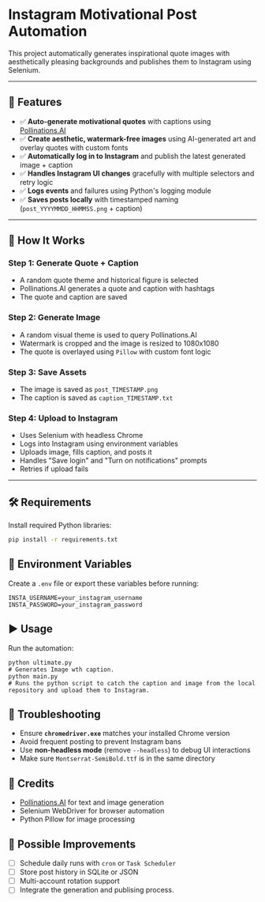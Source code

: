 # Instagram Motivational Post Automation

This project automatically generates inspirational quote images with aesthetically pleasing backgrounds and publishes them to Instagram using Selenium.

---

## 🚀 Features

- ✅ **Auto-generate motivational quotes** with captions using [Pollinations.AI](https://pollinations.ai/)
- ✅ **Create aesthetic, watermark-free images** using AI-generated art and overlay quotes with custom fonts
- ✅ **Automatically log in to Instagram** and publish the latest generated image + caption
- ✅ **Handles Instagram UI changes** gracefully with multiple selectors and retry logic
- ✅ **Logs events** and failures using Python's logging module
- ✅ **Saves posts locally** with timestamped naming (`post_YYYYMMDD_HHMMSS.png` + caption)

---

## 🧠 How It Works

### Step 1: Generate Quote + Caption

- A random quote theme and historical figure is selected
- Pollinations.AI generates a quote and caption with hashtags
- The quote and caption are saved

### Step 2: Generate Image

- A random visual theme is used to query Pollinations.AI
- Watermark is cropped and the image is resized to 1080x1080
- The quote is overlayed using `Pillow` with custom font logic

### Step 3: Save Assets

- The image is saved as `post_TIMESTAMP.png`
- The caption is saved as `caption_TIMESTAMP.txt`

### Step 4: Upload to Instagram

- Uses Selenium with headless Chrome
- Logs into Instagram using environment variables
- Uploads image, fills caption, and posts it
- Handles "Save login" and "Turn on notifications" prompts
- Retries if upload fails

---

## 🛠 Requirements

Install required Python libraries:

```bash
pip install -r requirements.txt
```

## 🔐 Environment Variables

Create a `.env` file or export these variables before running:

```
INSTA_USERNAME=your_instagram_username
INSTA_PASSWORD=your_instagram_password
```

## ▶️ Usage

Run the automation:

```
python ultimate.py
# Generates Image wth caption.
python main.py
# Runs the python script to catch the caption and image from the local repository and upload them to Instagram.
```

## 🧪 Troubleshooting

- Ensure **`chromedriver.exe`** matches your installed Chrome version
- Avoid frequent posting to prevent Instagram bans
- Use **non-headless mode** (remove `--headless`) to debug UI interactions
- Make sure `Montserrat-SemiBold.ttf` is in the same directory

## 🧠 Credits

- [Pollinations.AI](https://pollinations.ai/) for text and image generation
- Selenium WebDriver for browser automation
- Python Pillow for image processing

## 📅 Possible Improvements

- [ ] Schedule daily runs with `cron` or `Task Scheduler`
- [ ] Store post history in SQLite or JSON
- [ ] Multi-account rotation support
- [ ] Integrate the generation and publising process.
